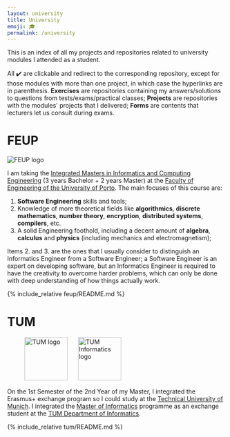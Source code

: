 ```yaml
---
layout: university
title: University
emoji: 🎓
permalink: /university
---
```


This is an index of all my projects and repositories related to university modules I attended as a student.

All ✔️ are clickable and redirect to the corresponding repository, except for those modules with more than one project, in which case the hyperlinks are in parenthesis.
**Exercises** are repositories containing my answers/solutions to questions from tests/exams/practical classes;
**Projects** are repositories with the modules' projects that I delivered;
**Forms** are contents that lecturers let us consult during exams.

# FEUP

<img class="center" style="max-width:300px" src="https://i.imgur.com/ncnfQND.jpg" alt="FEUP logo">

I am taking the [Integrated Masters in Informatics and Computing Engineering](https://sigarra.up.pt/feup/en/CUR_GERAL.CUR_VIEW?pv_curso_id=742&pv_ano_lectivo=2021) (3 years Bachelor + 2 years Master) at the [Faculty of Engineering of the University of Porto](https://sigarra.up.pt/feup/en/web_page.Inicial). The main focuses of this course are:

1. **Software Engineering** skills and tools;
2. Knowledge of more theoretical fields like **algorithmics**, **discrete mathematics**, **number theory**, **encryption**, **distributed systems**, **compilers**, etc.
3. A solid Engineering foothold, including a decent amount of **algebra**, **calculus** and **physics** (including mechanics and electromagnetism);

Items 2. and 3. are the ones that I usually consider to distinguish an Informatics Engineer from a Software Engineer; a Software Engineer is an expert on developing software, but an Informatics Engineer is required to have the creativity to overcome harder problems, which can only be done with deep understanding of how things actually work.

{% include_relative feup/README.md %}

# TUM

<figure>
<img style="height:100px; max-width: auto; width: auto;" src="https://upload.wikimedia.org/wikipedia/commons/4/4c/TU_Muenchen_Logo.svg" alt="TUM logo">
<img style="height:100px; max-width: auto; width: auto; margin-left: 20px;" src="https://upload.wikimedia.org/wikipedia/commons/9/9e/TUM_IN_Logo.svg" alt="TUM Informatics logo">
</figure>

On the 1st Semester of the 2nd Year of my Master, I integrated the Erasmus+ exchange program so I could study at the [Technical University of Munich](https://www.tum.de/en/). I integrated the [Master of Informatics](https://www.in.tum.de/en/in/for-prospective-students/masters-programs/informatics/) programme as an exchange student at the [TUM Department of Informatics](https://www.in.tum.de/en/in/cover-page/).

{% include_relative tum/README.md %}
